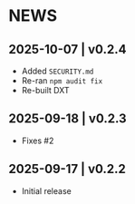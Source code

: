 # NEWS

## 2025-10-07 | v0.2.4

- Added `SECURITY.md`
- Re-ran `npm audit fix`
- Re-built DXT


## 2025-09-18 | v0.2.3

- Fixes #2


## 2025-09-17 | v0.2.2

- Initial release
